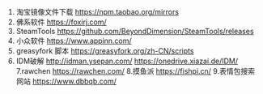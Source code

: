 1. 淘宝镜像文件下载
https://npm.taobao.org/mirrors
2. 佛系软件
https://foxirj.com/
3. SteamTools
https://github.com/BeyondDimension/SteamTools/releases
4. 小众软件
https://www.appinn.com/
5. greasyfork 脚本
https://greasyfork.org/zh-CN/scripts
6. IDM破解
http://idman.ysepan.com/
https://onedrive.xiazai.de/IDM/
7.rawchen
https://rawchen.com/
8.摸鱼派
https://fishpi.cn/
9.表情包搜索网站
https://www.dbbqb.com/


